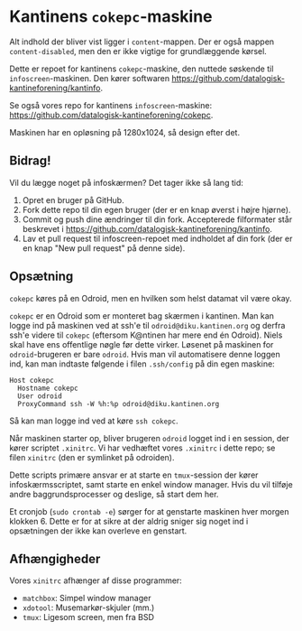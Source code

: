 Kantinens `cokepc`-maskine
==============================

Alt indhold der bliver vist ligger i `content`-mappen.  Der er også mappen
`content-disabled`, men den er ikke vigtige for grundlæggende kørsel.

Dette er repoet for kantinens `cokepc`-maskine, den nuttede søskende til
`infoscreen`-maskinen.  Den kører softwaren
<https://github.com/datalogisk-kantineforening/kantinfo>.

Se også vores repo for kantinens `infoscreen`-maskine:
<https://github.com/datalogisk-kantineforening/cokepc>.

Maskinen har en opløsning på 1280x1024, så design efter det.


Bidrag!
-------

Vil du lægge noget på infoskærmen?  Det tager ikke så lang tid:

  1. Opret en bruger på GitHub.
  2. Fork dette repo til din egen bruger (der er en knap øverst i højre hjørne).
  3. Commit og push dine ændringer til din fork.  Accepterede filformater står
     beskrevet i <https://github.com/datalogisk-kantineforening/kantinfo>.
  4. Lav et pull request til infoscreen-repoet med indholdet af din fork (der er
     en knap "New pull request" på denne side).


Opsætning
---------

`cokepc` køres på en Odroid, men en hvilken som helst datamat vil være okay.

`cokepc` er en Odroid som er monteret bag skærmen i kantinen.  Man kan logge ind
på maskinen ved at ssh'e til `odroid@diku.kantinen.org` og derfra ssh'e videre
til `cokepc` (eftersom K@ntinen har mere end én Odroid).  Niels skal have ens
offentlige nøgle før dette virker.  Løsenet på maskinen for `odroid`-brugeren er
bare `odroid`.  Hvis man vil automatisere denne loggen ind, kan man indtaste
følgende i filen `.ssh/config` på din egen maskine:

```
Host cokepc
  Hostname cokepc
  User odroid
  ProxyCommand ssh -W %h:%p odroid@diku.kantinen.org
```

Så kan man logge ind ved at køre `ssh cokepc`.

Når maskinen starter op, bliver brugeren `odroid` logget ind i en session, der
kører scriptet `.xinitrc`.  Vi har vedhæftet vores `.xinitrc` i dette repo; se
filen `xinitrc` (den er symlinket på odroiden).

Dette scripts primære ansvar er at starte en `tmux`-session der kører
infoskærmsscriptet, samt starte en enkel window manager.  Hvis du vil tilføje
andre baggrundsprocesser og deslige, så start dem her.

Et cronjob (`sudo crontab -e`) sørger for at genstarte maskinen hver morgen
klokken 6.  Dette er for at sikre at der aldrig sniger sig noget ind i
opsætningen der ikke kan overleve en genstart.


Afhængigheder
-------------

Vores `xinitrc` afhænger af disse programmer:

  + `matchbox`: Simpel window manager
  + `xdotool`: Musemarkør-skjuler (mm.)
  + `tmux`: Ligesom screen, men fra BSD
